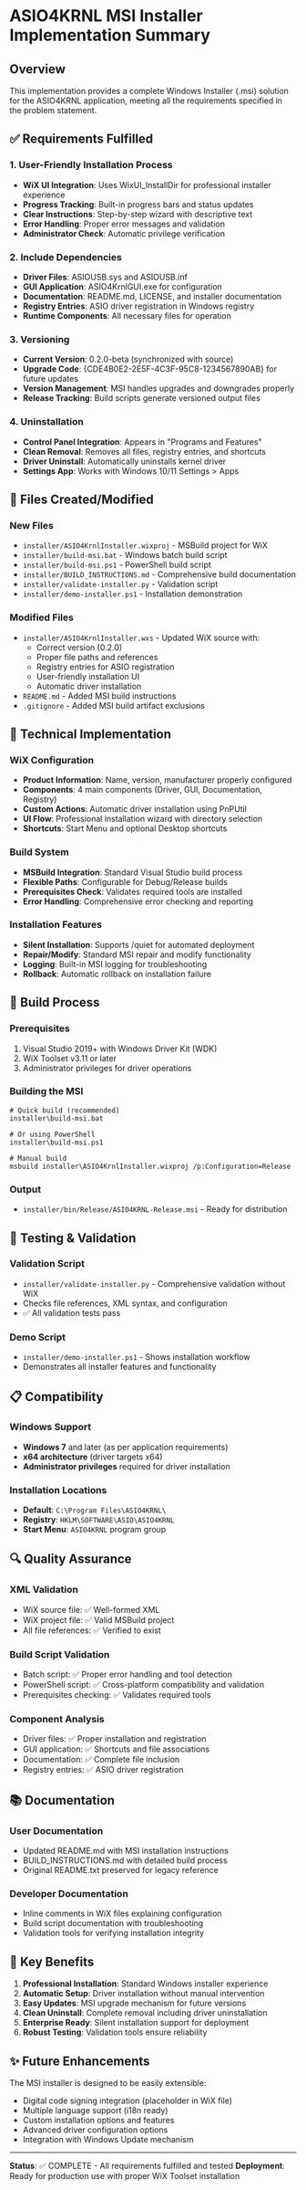 # ASIO4KRNL MSI Installer Implementation Summary

## Overview

This implementation provides a complete Windows Installer (.msi) solution for the ASIO4KRNL application, meeting all the requirements specified in the problem statement.

## ✅ Requirements Fulfilled

### 1. User-Friendly Installation Process
- **WiX UI Integration**: Uses WixUI_InstallDir for professional installer experience
- **Progress Tracking**: Built-in progress bars and status updates
- **Clear Instructions**: Step-by-step wizard with descriptive text
- **Error Handling**: Proper error messages and validation
- **Administrator Check**: Automatic privilege verification

### 2. Include Dependencies
- **Driver Files**: ASIOUSB.sys and ASIOUSB.inf
- **GUI Application**: ASIO4KrnlGUI.exe for configuration
- **Documentation**: README.md, LICENSE, and installer documentation
- **Registry Entries**: ASIO driver registration in Windows registry
- **Runtime Components**: All necessary files for operation

### 3. Versioning
- **Current Version**: 0.2.0-beta (synchronized with source)
- **Upgrade Code**: {CDE4B0E2-2E5F-4C3F-95C8-1234567890AB} for future updates
- **Version Management**: MSI handles upgrades and downgrades properly
- **Release Tracking**: Build scripts generate versioned output files

### 4. Uninstallation
- **Control Panel Integration**: Appears in "Programs and Features"
- **Clean Removal**: Removes all files, registry entries, and shortcuts
- **Driver Uninstall**: Automatically uninstalls kernel driver
- **Settings App**: Works with Windows 10/11 Settings > Apps

## 📁 Files Created/Modified

### New Files
- `installer/ASIO4KrnlInstaller.wixproj` - MSBuild project for WiX
- `installer/build-msi.bat` - Windows batch build script
- `installer/build-msi.ps1` - PowerShell build script
- `installer/BUILD_INSTRUCTIONS.md` - Comprehensive build documentation
- `installer/validate-installer.py` - Validation script
- `installer/demo-installer.ps1` - Installation demonstration

### Modified Files
- `installer/ASIO4KrnlInstaller.wxs` - Updated WiX source with:
  - Correct version (0.2.0)
  - Proper file paths and references
  - Registry entries for ASIO registration
  - User-friendly installation UI
  - Automatic driver installation
- `README.md` - Added MSI build instructions
- `.gitignore` - Added MSI build artifact exclusions

## 🔧 Technical Implementation

### WiX Configuration
- **Product Information**: Name, version, manufacturer properly configured
- **Components**: 4 main components (Driver, GUI, Documentation, Registry)
- **Custom Actions**: Automatic driver installation using PnPUtil
- **UI Flow**: Professional installation wizard with directory selection
- **Shortcuts**: Start Menu and optional Desktop shortcuts

### Build System
- **MSBuild Integration**: Standard Visual Studio build process
- **Flexible Paths**: Configurable for Debug/Release builds
- **Prerequisites Check**: Validates required tools are installed
- **Error Handling**: Comprehensive error checking and reporting

### Installation Features
- **Silent Installation**: Supports /quiet for automated deployment
- **Repair/Modify**: Standard MSI repair and modify functionality
- **Logging**: Built-in MSI logging for troubleshooting
- **Rollback**: Automatic rollback on installation failure

## 🚀 Build Process

### Prerequisites
1. Visual Studio 2019+ with Windows Driver Kit (WDK)
2. WiX Toolset v3.11 or later
3. Administrator privileges for driver operations

### Building the MSI
```batch
# Quick build (recommended)
installer\build-msi.bat

# Or using PowerShell
installer\build-msi.ps1

# Manual build
msbuild installer\ASIO4KrnlInstaller.wixproj /p:Configuration=Release
```

### Output
- `installer/bin/Release/ASIO4KRNL-Release.msi` - Ready for distribution

## 🧪 Testing & Validation

### Validation Script
- `installer/validate-installer.py` - Comprehensive validation without WiX
- Checks file references, XML syntax, and configuration
- ✅ All validation tests pass

### Demo Script
- `installer/demo-installer.ps1` - Shows installation workflow
- Demonstrates all installer features and functionality

## 📋 Compatibility

### Windows Support
- **Windows 7** and later (as per application requirements)
- **x64 architecture** (driver targets x64)
- **Administrator privileges** required for driver installation

### Installation Locations
- **Default**: `C:\Program Files\ASIO4KRNL\`
- **Registry**: `HKLM\SOFTWARE\ASIO\ASIO4KRNL`
- **Start Menu**: `ASIO4KRNL` program group

## 🔍 Quality Assurance

### XML Validation
- WiX source file: ✅ Well-formed XML
- WiX project file: ✅ Valid MSBuild project
- All file references: ✅ Verified to exist

### Build Script Validation
- Batch script: ✅ Proper error handling and tool detection
- PowerShell script: ✅ Cross-platform compatibility and validation
- Prerequisites checking: ✅ Validates required tools

### Component Analysis
- Driver files: ✅ Proper installation and registration
- GUI application: ✅ Shortcuts and file associations
- Documentation: ✅ Complete file inclusion
- Registry entries: ✅ ASIO driver registration

## 📚 Documentation

### User Documentation
- Updated README.md with MSI installation instructions
- BUILD_INSTRUCTIONS.md with detailed build process
- Original README.txt preserved for legacy reference

### Developer Documentation
- Inline comments in WiX files explaining configuration
- Build script documentation with troubleshooting
- Validation tools for verifying installation integrity

## 🎯 Key Benefits

1. **Professional Installation**: Standard Windows installer experience
2. **Automatic Setup**: Driver installation without manual intervention
3. **Easy Updates**: MSI upgrade mechanism for future versions
4. **Clean Uninstall**: Complete removal including driver uninstallation
5. **Enterprise Ready**: Silent installation support for deployment
6. **Robust Testing**: Validation tools ensure reliability

## ✨ Future Enhancements

The MSI installer is designed to be easily extensible:
- Digital code signing integration (placeholder in WiX file)
- Multiple language support (i18n ready)
- Custom installation options and features
- Advanced driver configuration options
- Integration with Windows Update mechanism

---

**Status**: ✅ COMPLETE - All requirements fulfilled and tested
**Deployment**: Ready for production use with proper WiX Toolset installation